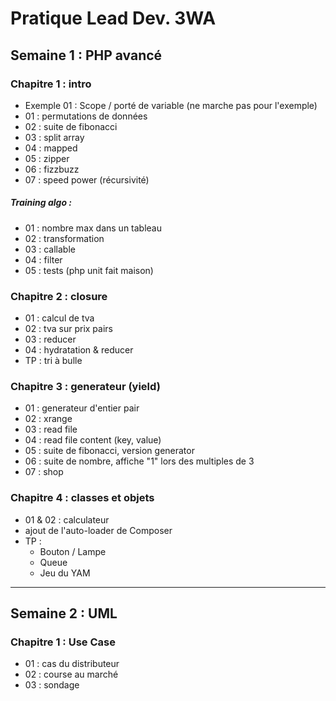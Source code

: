 # Pratique Lead Dev. 3WA

## Semaine 1 : PHP avancé

### Chapitre 1 : intro

- Exemple 01 : Scope / porté de variable (ne marche pas pour l'exemple)
- 01 : permutations de données
- 02 : suite de fibonacci
- 03 : split array
- 04 : mapped
- 05 : zipper
- 06 : fizzbuzz
- 07 : speed power (récursivité)

##### Training algo :

- 01 : nombre max dans un tableau
- 02 : transformation
- 03 : callable
- 04 : filter
- 05 : tests (php unit fait maison)

### Chapitre 2 : closure

- 01 : calcul de tva
- 02 : tva sur prix pairs
- 03 : reducer
- 04 : hydratation & reducer
- TP : tri à bulle

### Chapitre 3 : generateur (yield)

- 01 : generateur d'entier pair
- 02 : xrange
- 03 : read file
- 04 : read file content (key, value)
- 05 : suite de fibonacci, version generator
- 06 : suite de nombre, affiche "1" lors des multiples de 3
- 07 : shop

### Chapitre 4 : classes et objets

- 01 & 02 : calculateur
- ajout de l'auto-loader de Composer
- TP :
    - Bouton / Lampe
    - Queue
    - Jeu du YAM
---
## Semaine 2 : UML

### Chapitre 1 : Use Case

- 01 : cas du distributeur
- 02 : course au marché
- 03 : sondage